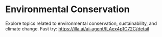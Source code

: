 # Environmental Conservation
Explore topics related to environmental conservation, sustainability, and climate change.
Fast try: https://illa.ai/ai-agent/ILAex4p1C72C/detail
